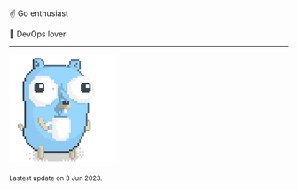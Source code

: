 :v: Go enthusiast

:muscle: DevOps lover

---

![Image alt text](/images/gopher_with_coffee.gif)


<sub>Lastest update on 3 Jun 2023.</sub>
